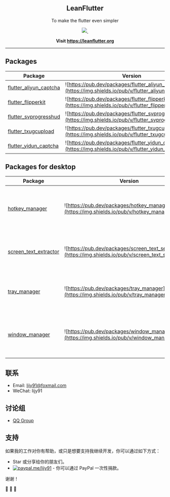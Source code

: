 <p align="center">
 <h2 align="center">LeanFlutter</h2>
 <p align="center">To make the flutter even simpler</p>
</p>

<p align="center">
  <a aria-label="LiJianying" href="https://github.com/lijy91">
    <img src="https://img.shields.io/badge/MADE%20BY-LI%20JIANYING-blue.svg?style=for-the-badge&labelColor=000000">
  </a>
  <a aria-label="License" href="https://github.com/leanflutter/leanflutter/blob/master/LICENSE">
    <img alt="" src="https://img.shields.io/badge/LICENSE-MIT-green.svg?style=for-the-badge&labelColor=000000">
  </a>
</p>

<p align="center">
  <strong>
    Visit <a href="https://leanflutter.org">https://leanflutter.org</a>
  </strong>
</p>

---

## Packages

| Package                                                                         | Version                                                                                                     |
| ------------------------------------------------------------------------------- | ----------------------------------------------------------------------------------------------------------- |
| [flutter_aliyun_captcha](https://github.com/leanflutter/flutter_aliyun_captcha) | ![https://pub.dev/packages/flutter_aliyun_captcha](https://img.shields.io/pub/v/flutter_aliyun_captcha.svg) |
| [flutter_flipperkit](https://github.com/leanflutter/flutter_flipperkit)         | ![https://pub.dev/packages/flutter_flipperkit](https://img.shields.io/pub/v/flutter_flipperkit.svg)         |
| [flutter_svprogresshud](https://github.com/leanflutter/flutter_svprogresshud)   | ![https://pub.dev/packages/flutter_svprogresshud](https://img.shields.io/pub/v/flutter_svprogresshud.svg)   |
| [flutter_txugcupload](https://github.com/leanflutter/flutter_txugcupload)       | ![https://pub.dev/packages/flutter_txugcupload](https://img.shields.io/pub/v/flutter_txugcupload.svg)       |
| [flutter_yidun_captcha](https://github.com/leanflutter/flutter_yidun_captcha)   | ![https://pub.dev/packages/flutter_yidun_captcha](https://img.shields.io/pub/v/flutter_yidun_captcha.svg)   |

## Packages for **desktop**

| Package                                                                       | Version                                                                                                 | Description                                                                       |
| ----------------------------------------------------------------------------- | ------------------------------------------------------------------------------------------------------- | --------------------------------------------------------------------------------- |
| [hotkey_manager](https://github.com/leanflutter/hotkey_manager)               | ![https://pub.dev/packages/hotkey_manager](https://img.shields.io/pub/v/hotkey_manager.svg)             | This plugin allows Flutter desktop apps to defines system/inapp wide hot key.     |
| [screen_text_extractor](https://github.com/leanflutter/screen_text_extractor) | ![https://pub.dev/packages/screen_text_selector](https://img.shields.io/pub/v/screen_text_selector.svg) | This plugin allows Flutter desktop apps to extract text from screen.              |
| [tray_manager](https://github.com/leanflutter/tray_manager)                   | ![https://pub.dev/packages/tray_manager](https://img.shields.io/pub/v/tray_manager.svg)                 | This plugin allows Flutter desktop apps to defines system tray.                   |
| [window_manager](https://github.com/leanflutter/window_manager)               | ![https://pub.dev/packages/window_manager](https://img.shields.io/pub/v/window_manager.svg)             | This plugin allows Flutter desktop apps to resizing and repositioning the window. |

## 联系

- Email: lijy91@foxmail.com
- WeChat: lijy91

## 讨论组

- [QQ Group](https://jq.qq.com/?_wv=1027&k=OG4xXqo2)

## 支持

如果我的工作对你有帮助，或只是想要支持我继续开发，你可以通过如下方式：

- Star 或分享给你的朋友们。
- [![paypal.me/lijy91](https://ionicabizau.github.io/badges/paypal.svg)](https://www.paypal.me/lijy91) - 你可以通过 PayPal 一次性捐款。

谢谢！

🎉 🎉 🎉
